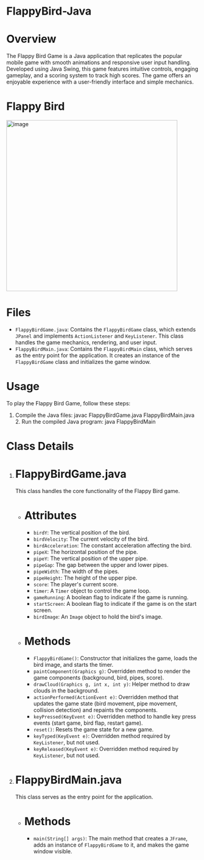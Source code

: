 # FlappyBird-Java

# Overview
The Flappy Bird Game is a Java application that replicates the popular mobile game with smooth animations and responsive user input handling. Developed using Java Swing, this game features intuitive controls, engaging gameplay, and a scoring system to track high scores. The game offers an enjoyable experience with a user-friendly interface and simple mechanics.

# Flappy Bird
<img width="449" alt="image" src="https://github.com/zayedansari2/FlappyBird-Java/assets/174281840/6428947f-5fc4-43ca-9dbb-4e6957555bc0">


# Files
- `FlappyBirdGame.java`: Contains the `FlappyBirdGame` class, which extends `JPanel` and implements `ActionListener` and `KeyListener`. This class handles the game mechanics, rendering, and user input.
- `FlappyBirdMain.java`: Contains the `FlappyBirdMain` class, which serves as the entry point for the application. It creates an instance of the `FlappyBirdGame` class and initializes the game window.

# Usage
To play the Flappy Bird Game, follow these steps:
1. Compile the Java files:
   javac FlappyBirdGame.java FlappyBirdMain.java
   2. Run the compiled Java program:
   java FlappyBirdMain
  
# Class Details

1. # FlappyBirdGame.java
   This class handles the core functionality of the Flappy Bird game.

   - # Attributes
     - `birdY`: The vertical position of the bird.
     - `birdVelocity`: The current velocity of the bird.
     - `birdAcceleration`: The constant acceleration affecting the bird.
     - `pipeX`: The horizontal position of the pipe.
     - `pipeY`: The vertical position of the upper pipe.
     - `pipeGap`: The gap between the upper and lower pipes.
     - `pipeWidth`: The width of the pipes.
     - `pipeHeight`: The height of the upper pipe.
     - `score`: The player's current score.
     - `timer`: A `Timer` object to control the game loop.
     - `gameRunning`: A boolean flag to indicate if the game is running.
     - `startScreen`: A boolean flag to indicate if the game is on the start screen.
     - `birdImage`: An `Image` object to hold the bird's image.

   - # Methods
     - `FlappyBirdGame()`: Constructor that initializes the game, loads the bird image, and starts the timer.
     - `paintComponent(Graphics g)`: Overridden method to render the game components (background, bird, pipes, score).
     - `drawCloud(Graphics g, int x, int y)`: Helper method to draw clouds in the background.
     - `actionPerformed(ActionEvent e)`: Overridden method that updates the game state (bird movement, pipe movement, collision detection) and repaints the components.
     - `keyPressed(KeyEvent e)`: Overridden method to handle key press events (start game, bird flap, restart game).
     - `reset()`: Resets the game state for a new game.
     - `keyTyped(KeyEvent e)`: Overridden method required by `KeyListener`, but not used.
     - `keyReleased(KeyEvent e)`: Overridden method required by `KeyListener`, but not used.

2. # FlappyBirdMain.java
   This class serves as the entry point for the application.

   - # Methods
     - `main(String[] args)`: The main method that creates a `JFrame`, adds an instance of `FlappyBirdGame` to it, and makes the game window visible.
